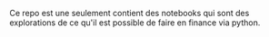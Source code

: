 Ce repo est une seulement contient des notebooks qui sont des explorations de ce qu'il est possible de faire en finance via python.
